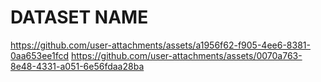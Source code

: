 # DATASET NAME





https://github.com/user-attachments/assets/a1956f62-f905-4ee6-8381-0aa653ee1fcd
https://github.com/user-attachments/assets/0070a763-8e48-4331-a051-6e56fdaa28ba

